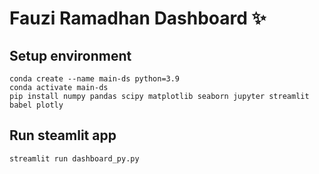 # Fauzi Ramadhan Dashboard ✨

## Setup environment
```
conda create --name main-ds python=3.9
conda activate main-ds
pip install numpy pandas scipy matplotlib seaborn jupyter streamlit babel plotly
```

## Run steamlit app
```
streamlit run dashboard_py.py
```
